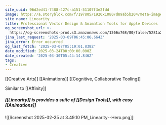 ```yaml
---
site_uuid: 96d2ed41-7488-427c-a151-51107f3e2fdd
image: https://a.storyblok.com/f/197805/1920x1080/d89ab5b204/meta-image-curve.png
site_name: Linearity
title: Professional Vector Design & Animation Tools for Apple Devices | Linearity
og_screenshot_url: >-
  https://og-screenshots-prod.s3.amazonaws.com/1366x768/80/false/5281a2db746af1a387b686868a974a8571bb76db20d7ba7bae522db749c25589.jpeg
jina_last_request: '2025-03-09T06:45:06.664Z'
jina_error: Error occurred
og_last_fetch: '2025-03-07T05:19:01.838Z'
date_modified: 2025-03-24T00:00:00.000Z
date_created: '2025-03-30T05:44:14.846Z'
tags:
- Creative
---
```









[[Creative Arts]]
[[Animations]]
[[Cognitive, Collaborative Tooling]]

Similar to [[Affinity]]

##### [[Linearity]] is provides a suite of [[Design Tools]], with easy [[Animations]]
![[Screenshot 2025-02-25 at 3.49.10 PM_Linearity--Hero.png]]
